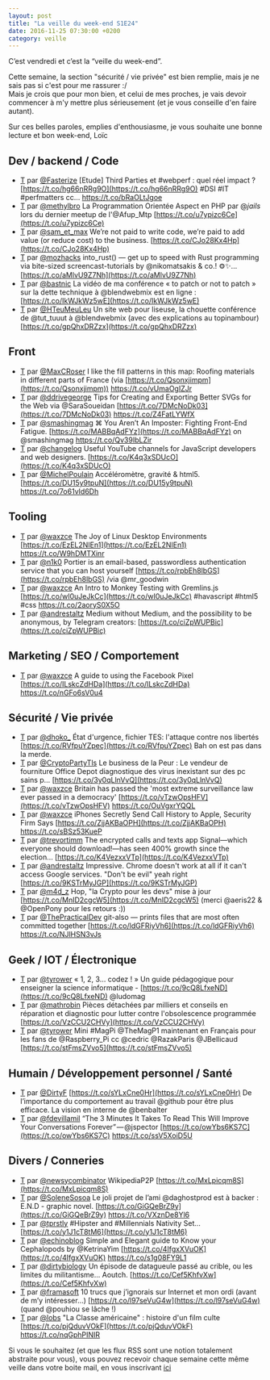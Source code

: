 ```yaml
---
layout: post
title: "La veille du week-end S1E24"
date: 2016-11-25 07:30:00 +0200
category: veille
---
```

C’est vendredi et c’est la “veille du week-end”.  

Cette semaine, la section "sécurité / vie privée" est bien remplie, mais je ne sais pas si c'est pour me rassurer :/  
Mais je crois que pour mon bien, et celui de mes proches, je vais devoir commencer à m'y mettre plus sérieusement (et je vous conseille d'en faire autant).

Sur ces belles paroles, emplies d'enthousiasme, je vous souhaite une bonne lecture et bon week-end, Loïc

## Dev / backend / Code
- [T](http://twitter.com/Fasterize/status/799158131234250752) par [@Fasterize](https://twitter.com/Fasterize) [Etude] Third Parties et #webperf : quel  réel impact ? [https://t.co/hg66nRRg9O](https://t.co/hg66nRRg9O) #DSI #IT #perfmatters cc… https://t.co/bRaOLtJgoe
- [T](http://twitter.com/methylbro/status/799171263260401664) par [@methylbro](https://twitter.com/methylbro) La Programmation Orientée Aspect en PHP par @_jails_ lors du dernier meetup de l'@Afup_Mtp [https://t.co/u7ypizc6Ce](https://t.co/u7ypizc6Ce)
- [T](http://twitter.com/sam_et_max/status/799172043736576000) par [@sam_et_max](https://twitter.com/sam_et_max) We’re not paid to write code, we’re paid to add value (or reduce cost) to the business.  [https://t.co/CJo28Kx4Hp](https://t.co/CJo28Kx4Hp)
- [T](http://twitter.com/mozhacks/status/800761260728078336) par [@mozhacks](https://twitter.com/mozhacks) into_rust() — get up to speed with Rust programming via bite-sized screencast-tutorials by @nikomatsakis &amp; co.! ⚙✨… [https://t.co/aMlvU9Z7Nh](https://t.co/aMlvU9Z7Nh)
- [T](http://twitter.com/bastnic/status/800754800568705024) par [@bastnic](https://twitter.com/bastnic) La vidéo de ma conférence « to patch or not to patch » sur la dette technique à @blendwebmix est en ligne : [https://t.co/IkWJkWz5wE](https://t.co/IkWJkWz5wE)
- [T](http://twitter.com/HTeuMeuLeu/status/801373631678922752) par [@HTeuMeuLeu](https://twitter.com/HTeuMeuLeu) Un site web pour liseuse, la chouette conférence de @tut_tuuut à @blendwebmix (avec des explications au topinambour) [https://t.co/gpQhxDRZzx](https://t.co/gpQhxDRZzx)


## Front
- [T](http://twitter.com/MaxCRoser/status/799199747487793152) par [@MaxCRoser](https://twitter.com/MaxCRoser) I like the fill patterns in this map: Roofing materials in different parts of France (via [https://t.co/Qsonxjimpm](https://t.co/Qsonxjimpm)) https://t.co/vUmaOgIZJr
- [T](http://twitter.com/ddrivegeorge/status/799318762763628544) par [@ddrivegeorge](https://twitter.com/ddrivegeorge) Tips for Creating and Exporting Better SVGs for the Web via @SaraSoueidan [https://t.co/7DMcNoDk03](https://t.co/7DMcNoDk03) https://t.co/Z4FatLYWfX
- [T](http://twitter.com/smashingmag/status/799403673440894976) par [@smashingmag](https://twitter.com/smashingmag) ⌘ You Aren’t An Imposter: Fighting Front-End Fatigue. [https://t.co/MABBqAdFYz](https://t.co/MABBqAdFYz) on @smashingmag https://t.co/Qv39IbLZir
- [T](http://twitter.com/changelog/status/800565153808916481) par [@changelog](https://twitter.com/changelog) Useful YouTube channels for JavaScript developers and web designers. [https://t.co/K4q3xSDUcO](https://t.co/K4q3xSDUcO)
- [T](http://twitter.com/MichelPoulain/status/801154489797541889) par [@MichelPoulain](https://twitter.com/MichelPoulain) Accéléromètre, gravité &amp; html5. [https://t.co/DU15y9tpuN](https://t.co/DU15y9tpuN) https://t.co/7o61vId6Dh



## Tooling
- [T](http://twitter.com/waxzce/status/799704488521203713) par [@waxzce](https://twitter.com/waxzce) The Joy of Linux Desktop Environments [https://t.co/EzEL2NIEn1](https://t.co/EzEL2NIEn1) https://t.co/W9hDMTXinr
- [T](http://twitter.com/n1k0/status/800996261935644672) par [@n1k0](https://twitter.com/n1k0) Portier is an email-based, passwordless authentication service that you can host yourself [https://t.co/rpbEh8lbGS](https://t.co/rpbEh8lbGS) /via @mr_goodwin
- [T](http://twitter.com/waxzce/status/801546870040489985) par [@waxzce](https://twitter.com/waxzce) An Intro to Monkey Testing with Gremlins.js [https://t.co/wI0uJeJkCc](https://t.co/wI0uJeJkCc) #havascript #html5 #css https://t.co/2aoryS0X5O
- [T](http://twitter.com/andrestaltz/status/801346779686010881) par [@andrestaltz](https://twitter.com/andrestaltz) Medium without Medium, and the possibility to be anonymous, by Telegram creators: [https://t.co/ciZpWUPBic](https://t.co/ciZpWUPBic)



## Marketing / SEO / Comportement
- [T](http://twitter.com/waxzce/status/799434204262047744) par [@waxzce](https://twitter.com/waxzce) A guide to using the Facebook Pixel [https://t.co/ILskcZdHDa](https://t.co/ILskcZdHDa) https://t.co/nGFo6sV0u4


## Sécurité / Vie privée
- [T](http://twitter.com/dhoko_/status/799256815473192960) par [@dhoko_](https://twitter.com/dhoko_) État d'urgence, fichier TES: l'attaque contre nos libertés [https://t.co/RVfpuYZpec](https://t.co/RVfpuYZpec) Bah on est pas dans la merde.
- [T](http://twitter.com/CryptoPartyTls/status/799616397542326272) par [@CryptoPartyTls](https://twitter.com/CryptoPartyTls) Le business de la Peur : Le vendeur de fourniture Office Depot diagnostique des virus inexistant sur des pc sains p… [https://t.co/3y0qLlnVvQ](https://t.co/3y0qLlnVvQ)
- [T](http://twitter.com/waxzce/status/799581709671002112) par [@waxzce](https://twitter.com/waxzce) Britain has passed the 'most extreme surveillance law ever passed in a democracy'  [https://t.co/vTzwOpsHFV](https://t.co/vTzwOpsHFV) https://t.co/OuVgxrYQQL
- [T](http://twitter.com/waxzce/status/799631528364044288) par [@waxzce](https://twitter.com/waxzce) iPhones Secretly Send Call History to Apple, Security Firm Says [https://t.co/ZjjAKBaOPH](https://t.co/ZjjAKBaOPH) https://t.co/sBSz53KueP
- [T](http://twitter.com/trevortimm/status/799642261160153088) par [@trevortimm](https://twitter.com/trevortimm) The encrypted calls and texts app Signal—which everyone should download!—has seen 400% growth since the election… [https://t.co/K4VezxxVTp](https://t.co/K4VezxxVTp)
- [T](http://twitter.com/andrestaltz/status/800417544502919168) par [@andrestaltz](https://twitter.com/andrestaltz) Impressive. Chrome doesn't work at all if it can't access Google services. "Don't be evil" yeah right [https://t.co/9KSTrMyJGP](https://t.co/9KSTrMyJGP)
- [T](http://twitter.com/m4d_z/status/800643336184983553) par [@m4d_z](https://twitter.com/m4d_z) Hop, "la Crypto pour les devs" mise à jour [https://t.co/MnID2cgcW5](https://t.co/MnID2cgcW5) (merci @aeris22 &amp; @OpenPony pour les retours :))
- [T](http://twitter.com/ThePracticalDev/status/801165642451783680) par [@ThePracticalDev](https://twitter.com/ThePracticalDev) git-also — prints files that are most often committed together [https://t.co/ldGFRiyVh6](https://t.co/ldGFRiyVh6) https://t.co/NJlHSN3vJs



## Geek / IOT / Électronique
- [T](http://twitter.com/tyrower/status/799484303646212096) par [@tyrower](https://twitter.com/tyrower) « 1, 2, 3… codez ! » Un guide pédagogique pour enseigner la science informatique - [https://t.co/9cQ8LfxeND](https://t.co/9cQ8LfxeND) @ludomag
- [T](http://twitter.com/mathrobin/status/799489514708303872) par [@mathrobin](https://twitter.com/mathrobin) Pièces détachées par milliers et conseils en réparation et diagnostic pour lutter contre l'obsolescence programmée [https://t.co/VzCCU2CHVy](https://t.co/VzCCU2CHVy)
- [T](http://twitter.com/tyrower/status/801079218486579200) par [@tyrower](https://twitter.com/tyrower) Mini #MagPi @TheMagP1 maintenant en Français pour les fans de @Raspberry_Pi cc @cedric @RazakParis @JBellicaud [https://t.co/stFmsZVvo5](https://t.co/stFmsZVvo5)



## Humain / Développement personnel / Santé
- [T](http://twitter.com/DirtyF/status/799230148499349505) par [@DirtyF](https://twitter.com/DirtyF) [https://t.co/sYLxCne0Hr](https://t.co/sYLxCne0Hr)  De l’importance du comportement au travail @github pour être plus efficace. La vision en interne de @benbalter
- [T](http://twitter.com/fdevillamil/status/800095964765753345) par [@fdevillamil](https://twitter.com/fdevillamil) “The 3 Minutes It Takes To Read This Will Improve Your Conversations Forever” — @jspector [https://t.co/owYbs6KS7C](https://t.co/owYbs6KS7C) https://t.co/ssV5XoiD5U



## Divers / Conneries
- [T](http://twitter.com/newsycombinator/status/799538014947069955) par [@newsycombinator](https://twitter.com/newsycombinator) WikipediaP2P [https://t.co/MxLpicqm8S](https://t.co/MxLpicqm8S)
- [T](http://twitter.com/SoleneSosoa/status/799535906046754817) par [@SoleneSosoa](https://twitter.com/SoleneSosoa) Le joli projet de l’ami @daghostprod  est à backer : E.N.D - graphic novel. [https://t.co/GiGQeBrZ9y](https://t.co/GiGQeBrZ9y) https://t.co/VXznDe8Yl6
- [T](http://twitter.com/tprstly/status/800238774894653440) par [@tprstly](https://twitter.com/tprstly) #Hipster and #Millennials Nativity Set... [https://t.co/y1J1cT8tM6](https://t.co/y1J1cT8tM6)
- [T](http://twitter.com/echinoblog/status/800465291448844291) par [@echinoblog](https://twitter.com/echinoblog) Simple and Elegant guide to Know your Cephalopods by @KetrinaYim [https://t.co/4IfgxXVuOK](https://t.co/4IfgxXVuOK) https://t.co/s1g08FY9L1
- [T](http://twitter.com/dirtybiology/status/801098225092435969) par [@dirtybiology](https://twitter.com/dirtybiology) Un épisode de datagueule passé au crible, ou les limites du militantisme... Aoutch. [https://t.co/Cef5KhfvXw](https://t.co/Cef5KhfvXw)
- [T](http://twitter.com/framasoft/status/801337033969074176) par [@framasoft](https://twitter.com/framasoft) 10 trucs que j’ignorais sur Internet et mon ordi (avant de m’y intéresser…) [https://t.co/l97seVuG4w](https://t.co/l97seVuG4w) (quand @pouhiou se lâche !)
- [T](http://twitter.com/lobs/status/801350858990637060) par [@lobs](https://twitter.com/lobs) "La Classe américaine" : histoire d'un film culte [https://t.co/pjQduvVOkF](https://t.co/pjQduvVOkF) https://t.co/nqGphPINIR




Si vous le souhaitez (et que les flux RSS sont une notion totalement abstraite pour vous), vous pouvez recevoir chaque semaine cette même veille dans votre boite mail, en vous inscrivant [ici](/newsletter.html)
